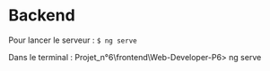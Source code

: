  # Backend  
 Pour lancer le serveur : `$ ng serve`
 
Dans le terminal : Projet_n°6\frontend\Web-Developer-P6> ng serve
